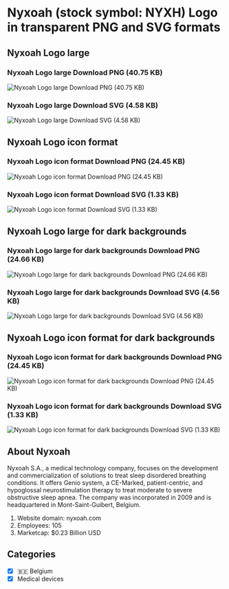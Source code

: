 # Nyxoah (stock symbol: NYXH) Logo in transparent PNG and SVG formats

## Nyxoah Logo large

### Nyxoah Logo large Download PNG (40.75 KB)

![Nyxoah Logo large Download PNG (40.75 KB)](/img/orig/NYXH_BIG-4a95bc58.png)

### Nyxoah Logo large Download SVG (4.58 KB)

![Nyxoah Logo large Download SVG (4.58 KB)](/img/orig/NYXH_BIG-7d630f9c.svg)

## Nyxoah Logo icon format

### Nyxoah Logo icon format Download PNG (24.45 KB)

![Nyxoah Logo icon format Download PNG (24.45 KB)](/img/orig/NYXH-68885cac.png)

### Nyxoah Logo icon format Download SVG (1.33 KB)

![Nyxoah Logo icon format Download SVG (1.33 KB)](/img/orig/NYXH-4f644abf.svg)

## Nyxoah Logo large for dark backgrounds

### Nyxoah Logo large for dark backgrounds Download PNG (24.66 KB)

![Nyxoah Logo large for dark backgrounds Download PNG (24.66 KB)](/img/orig/NYXH_BIG.D-be8bc930.png)

### Nyxoah Logo large for dark backgrounds Download SVG (4.56 KB)

![Nyxoah Logo large for dark backgrounds Download SVG (4.56 KB)](/img/orig/NYXH_BIG.D-c13d7612.svg)

## Nyxoah Logo icon format for dark backgrounds

### Nyxoah Logo icon format for dark backgrounds Download PNG (24.45 KB)

![Nyxoah Logo icon format for dark backgrounds Download PNG (24.45 KB)](/img/orig/NYXH.D-f739b2b0.png)

### Nyxoah Logo icon format for dark backgrounds Download SVG (1.33 KB)

![Nyxoah Logo icon format for dark backgrounds Download SVG (1.33 KB)](/img/orig/NYXH.D-d270bdc1.svg)

## About Nyxoah

Nyxoah S.A., a medical technology company, focuses on the development and commercialization of solutions to treat sleep disordered breathing conditions. It offers Genio system, a CE-Marked, patient-centric, and hypoglossal neurostimulation therapy to treat moderate to severe obstructive sleep apnea. The company was incorporated in 2009 and is headquartered in Mont-Saint-Guibert, Belgium.

1. Website domain: nyxoah.com
2. Employees: 105
3. Marketcap: $0.23 Billion USD


## Categories
- [x] 🇧🇪 Belgium
- [x] Medical devices
